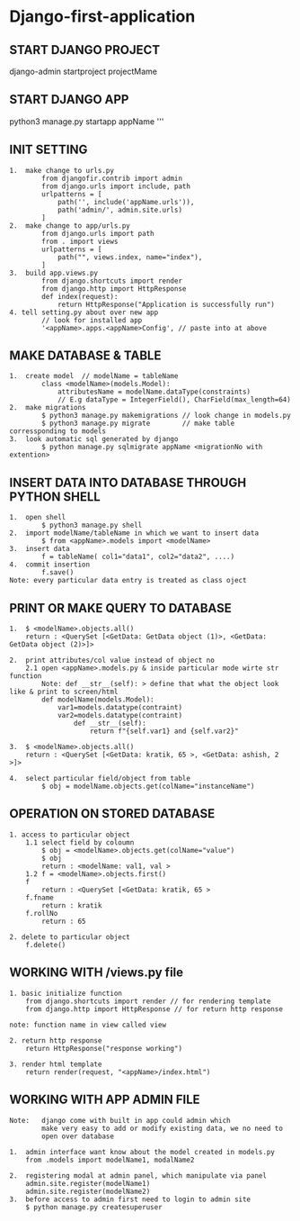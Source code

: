 # Django-first-application

## START DJANGO PROJECT
django-admin startproject projectMame

## START DJANGO APP
python3 manage.py startapp appName '''

## INIT SETTING

    1.  make change to urls.py
            from djangofir.contrib import admin
            from django.urls import include, path
            urlpatterns = [
                path('', include('appName.urls')),
                path('admin/', admin.site.urls)
            ]
    2.  make change to app/urls.py
            from django.urls import path
            from . import views
            urlpatterns = [
                path("", views.index, name="index"),
            ]
    3.  build app.views.py
            from django.shortcuts import render
            from django.http import HttpResponse
            def index(request):
                return HttpResponse("Application is successfully run")
    4. tell setting.py about over new app
            // look for installed app
            '<appName>.apps.<appName>Config', // paste into at above

## MAKE DATABASE & TABLE

    1.  create model  // modelName = tableName
            class <modelName>(models.Model):
                attributesName = modelName.dataType(constraints)  
                // E.g dataType = IntegerField(), CharField(max_length=64)
    2.  make migrations
            $ python3 manage.py makemigrations // look change in models.py
            $ python3 manage.py migrate        // make table corressponding to models
    3.  look automatic sql generated by django
            $ python manage.py sqlmigrate appName <migrationNo with extention>
  
## INSERT DATA INTO DATABASE THROUGH PYTHON SHELL

    1.  open shell
            $ python3 manage.py shell
    2.  import modelName/tableName in which we want to insert data
            $ from <appName>.models import <modelName>
    3.  insert data 
            f = tableName( col1="data1", col2="data2", ....)
    4.  commit insertion
            f.save()
    Note: every particular data entry is treated as class oject

## PRINT OR MAKE QUERY TO DATABASE

    1.  $ <modelName>.objects.all()
        return : <QuerySet [<GetData: GetData object (1)>, <GetData: GetData object (2)>]>
    
    2.  print attributes/col value instead of object no
        2.1 open <appName>.models.py & inside particular mode wirte str function
            Note: def __str__(self): > define that what the object look like & print to screen/html
            def modelName(models.Model):
                var1=models.datatype(contraint)
                var2=models.datatype(contraint)
                    def __str__(self):
                        return f"{self.var1} and {self.var2}"
    
    3.  $ <modelName>.objects.all()
        return : <QuerySet [<GetData: kratik, 65 >, <GetData: ashish, 2 >]>
    
    4.  select particular field/object from table 
            $ obj = modelName.objects.get(colName="instanceName")

## OPERATION ON STORED DATABASE

    1. access to particular object 
        1.1 select field by coloumn
            $ obj = <modelName>.objects.get(colName="value")
            $ obj
            return : <modelName: val1, val >
        1.2 f = <modelName>.objects.first()
        f
            return : <QuerySet [<GetData: kratik, 65 >
        f.fname
            return : kratik
        f.rollNo
            return : 65
    
    2. delete to particular object
        f.delete()

## WORKING WITH <appName>/views.py file

    1. basic initialize function
        from django.shortcuts import render // for rendering template
        from django.http import HttpResponse // for return http response
    
    note: function name in view called view
    
    2. return http response
        return HttpResponse("response working")
    
    3. render html template
        return render(request, "<appName>/index.html")

## WORKING WITH APP ADMIN FILE

    Note:   django come with built in app could admin which 
            make very easy to add or modify existing data, we no need to 
            open over database
    
    1.  admin interface want know about the model created in models.py
        from .models import modelName1, modalName2
    
    2.  registering modal at admin panel, which manipulate via panel
        admin.site.register(modelName1)
        admin.site.register(modelName2)
    3.  before access to admin first need to login to admin site
        $ python manage.py createsuperuser

